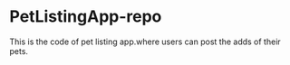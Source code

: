 # PetListingApp-repo
This is the code of pet listing app.where users can post the adds of their pets.
